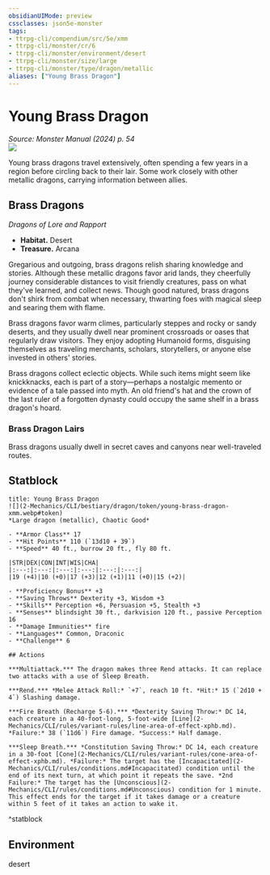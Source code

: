 ```yaml
---
obsidianUIMode: preview
cssclasses: json5e-monster
tags:
- ttrpg-cli/compendium/src/5e/xmm
- ttrpg-cli/monster/cr/6
- ttrpg-cli/monster/environment/desert
- ttrpg-cli/monster/size/large
- ttrpg-cli/monster/type/dragon/metallic
aliases: ["Young Brass Dragon"]
---
```

# Young Brass Dragon
*Source: Monster Manual (2024) p. 54*  
![](2-Mechanics/CLI/bestiary/dragon/img/brass-dragon.webp#right)

Young brass dragons travel extensively, often spending a few years in a region before circling back to their lair. Some work closely with other metallic dragons, carrying information between allies.

## Brass Dragons

*Dragons of Lore and Rapport*

- **Habitat.** Desert  
- **Treasure.** Arcana  

Gregarious and outgoing, brass dragons relish sharing knowledge and stories. Although these metallic dragons favor arid lands, they cheerfully journey considerable distances to visit friendly creatures, pass on what they've learned, and collect news. Though good natured, brass dragons don't shirk from combat when necessary, thwarting foes with magical sleep and searing them with flame.

Brass dragons favor warm climes, particularly steppes and rocky or sandy deserts, and they usually dwell near prominent crossroads or oases that regularly draw visitors. They enjoy adopting Humanoid forms, disguising themselves as traveling merchants, scholars, storytellers, or anyone else invested in others' stories.

Brass dragons collect eclectic objects. While such items might seem like knickknacks, each is part of a story—perhaps a nostalgic memento or evidence of a tale passed into myth. An old friend's hat and the crown of the last ruler of a forgotten dynasty could occupy the same shelf in a brass dragon's hoard.

### Brass Dragon Lairs

Brass dragons usually dwell in secret caves and canyons near well-traveled routes.

## Statblock

```ad-statblock
title: Young Brass Dragon
![](2-Mechanics/CLI/bestiary/dragon/token/young-brass-dragon-xmm.webp#token)
*Large dragon (metallic), Chaotic Good*

- **Armor Class** 17 
- **Hit Points** 110 (`13d10 + 39`) 
- **Speed** 40 ft., burrow 20 ft., fly 80 ft.

|STR|DEX|CON|INT|WIS|CHA|
|:---:|:---:|:---:|:---:|:---:|:---:|
|19 (+4)|10 (+0)|17 (+3)|12 (+1)|11 (+0)|15 (+2)|

- **Proficiency Bonus** +3
- **Saving Throws** Dexterity +3, Wisdom +3
- **Skills** Perception +6, Persuasion +5, Stealth +3
- **Senses** blindsight 30 ft., darkvision 120 ft., passive Perception 16
- **Damage Immunities** fire
- **Languages** Common, Draconic
- **Challenge** 6

## Actions

***Multiattack.*** The dragon makes three Rend attacks. It can replace two attacks with a use of Sleep Breath.

***Rend.*** *Melee Attack Roll:* `+7`, reach 10 ft. *Hit:* 15 (`2d10 + 4`) Slashing damage.

***Fire Breath (Recharge 5-6).*** *Dexterity Saving Throw:* DC 14, each creature in a 40-foot-long, 5-foot-wide [Line](2-Mechanics/CLI/rules/variant-rules/line-area-of-effect-xphb.md). *Failure:* 38 (`11d6`) Fire damage. *Success:* Half damage.

***Sleep Breath.*** *Constitution Saving Throw:* DC 14, each creature in a 30-foot [Cone](2-Mechanics/CLI/rules/variant-rules/cone-area-of-effect-xphb.md). *Failure:* The target has the [Incapacitated](2-Mechanics/CLI/rules/conditions.md#Incapacitated) condition until the end of its next turn, at which point it repeats the save. *2nd Failure:* The target has the [Unconscious](2-Mechanics/CLI/rules/conditions.md#Unconscious) condition for 1 minute. This effect ends for the target if it takes damage or a creature within 5 feet of it takes an action to wake it.
```
^statblock

## Environment

desert